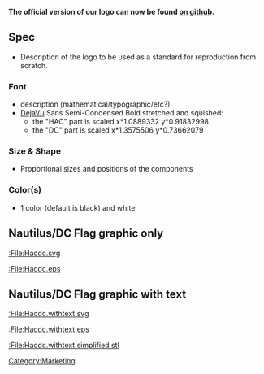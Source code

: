 **The official version of our logo can now be found [on
github](https://github.com/HacDC/Logo).**

## Spec

-   Description of the logo to be used as a standard for reproduction
    from scratch.

### Font

-   description (mathematical/typographic/etc?)
-   [DejaVu](http://dejavu-fonts.org/wiki/Main_Page) Sans Semi-Condensed
    Bold stretched and squished:
    -   the "HAC" part is scaled x\*1.0889332 y\*0.91832998
    -   the "DC" part is scaled x\*1.3575506 y\*0.73662079

### Size & Shape

-   Proportional sizes and positions of the components

### Color(s)

-   1 color (default is black) and white

## Nautilus/DC Flag graphic only

[:File:Hacdc.svg](:File:Hacdc.svg)

[:File:Hacdc.eps](:File:Hacdc.eps)

## Nautilus/DC Flag graphic with text

[:File:Hacdc.withtext.svg](:File:Hacdc.withtext.svg)

[:File:Hacdc.withtext.eps](:File:Hacdc.withtext.eps)

[:File:Hacdc.withtext.simplified.stl](:File:Hacdc.withtext.simplified.stl)

[Category:Marketing](Category:Marketing)

